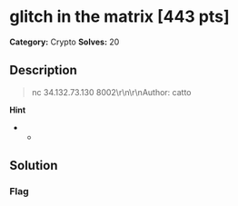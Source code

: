 # glitch in the matrix [443 pts]

**Category:** Crypto
**Solves:** 20

## Description
>nc 34.132.73.130 8002\r\n\r\nAuthor: catto

**Hint**
* -

## Solution

### Flag

